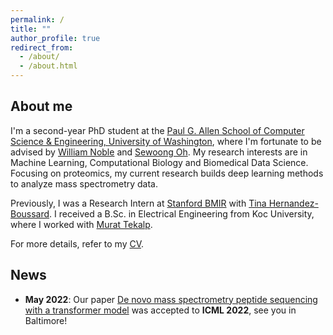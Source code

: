 ```yaml
---
permalink: /
title: ""
author_profile: true
redirect_from:
  - /about/
  - /about.html
---
```

## About me
I'm a second-year PhD student at the [Paul G. Allen School of Computer Science & Engineering, University of Washington](https://www.cs.washington.edu/), where I'm fortunate to be advised by [William Noble](https://noble.gs.washington.edu/~wnoble/) and [Sewoong Oh](https://homes.cs.washington.edu/~sewoong/). My research interests are in Machine Learning, Computational Biology and Biomedical Data Science. Focusing on proteomics, my current research builds deep learning methods to analyze mass spectrometry data.

Previously, I was a Research Intern at [Stanford BMIR](https://bmir.stanford.edu) with [Tina Hernandez-Boussard](https://med.stanford.edu/boussard-lab/people/tina_hernandez_boussard.html). I received a B.Sc. in Electrical Engineering from Koc University, where I worked with [Murat Tekalp](http://home.ku.edu.tr/~mtekalp/).

For more details, refer to my [CV](https://melihyilmaz.github.io/files/melih_yilmaz_cv.pdf).

## News
- __May 2022__: Our paper [De novo mass spectrometry peptide sequencing with a transformer model](https://www.biorxiv.org/content/10.1101/2022.02.07.479481v1) was accepted to __ICML 2022__, see you in Baltimore!

